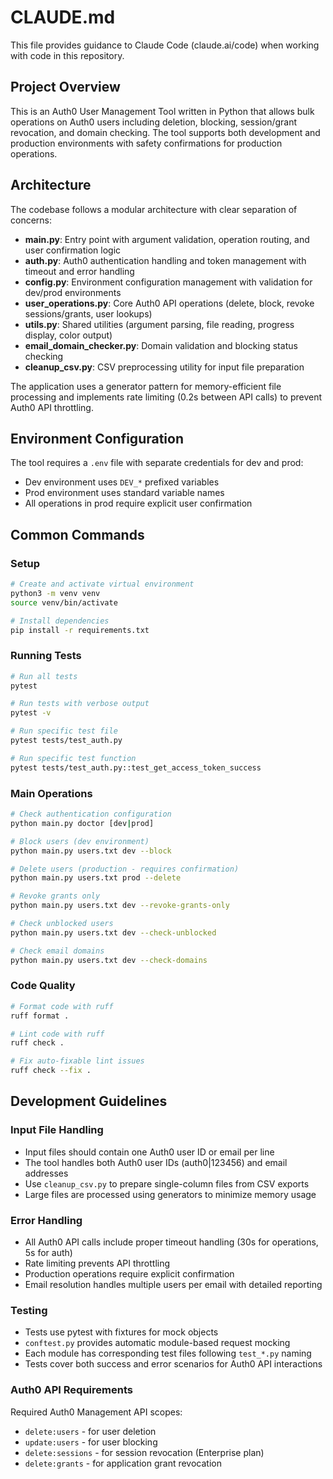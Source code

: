 # CLAUDE.md

This file provides guidance to Claude Code (claude.ai/code) when working with code in this repository.

## Project Overview
This is an Auth0 User Management Tool written in Python that allows bulk operations on Auth0 users including deletion, blocking, session/grant revocation, and domain checking. The tool supports both development and production environments with safety confirmations for production operations.

## Architecture
The codebase follows a modular architecture with clear separation of concerns:

- **main.py**: Entry point with argument validation, operation routing, and user confirmation logic
- **auth.py**: Auth0 authentication handling and token management with timeout and error handling
- **config.py**: Environment configuration management with validation for dev/prod environments
- **user_operations.py**: Core Auth0 API operations (delete, block, revoke sessions/grants, user lookups)
- **utils.py**: Shared utilities (argument parsing, file reading, progress display, color output)
- **email_domain_checker.py**: Domain validation and blocking status checking
- **cleanup_csv.py**: CSV preprocessing utility for input file preparation

The application uses a generator pattern for memory-efficient file processing and implements rate limiting (0.2s between API calls) to prevent Auth0 API throttling.

## Environment Configuration
The tool requires a `.env` file with separate credentials for dev and prod:
- Dev environment uses `DEV_*` prefixed variables
- Prod environment uses standard variable names
- All operations in prod require explicit user confirmation

## Common Commands

### Setup
```bash
# Create and activate virtual environment
python3 -m venv venv
source venv/bin/activate

# Install dependencies
pip install -r requirements.txt
```

### Running Tests
```bash
# Run all tests
pytest

# Run tests with verbose output
pytest -v

# Run specific test file
pytest tests/test_auth.py

# Run specific test function
pytest tests/test_auth.py::test_get_access_token_success
```

### Main Operations
```bash
# Check authentication configuration
python main.py doctor [dev|prod]

# Block users (dev environment)
python main.py users.txt dev --block

# Delete users (production - requires confirmation)
python main.py users.txt prod --delete

# Revoke grants only
python main.py users.txt dev --revoke-grants-only

# Check unblocked users
python main.py users.txt dev --check-unblocked

# Check email domains
python main.py users.txt dev --check-domains
```

### Code Quality
```bash
# Format code with ruff
ruff format .

# Lint code with ruff
ruff check .

# Fix auto-fixable lint issues
ruff check --fix .
```

## Development Guidelines

### Input File Handling
- Input files should contain one Auth0 user ID or email per line
- The tool handles both Auth0 user IDs (auth0|123456) and email addresses
- Use `cleanup_csv.py` to prepare single-column files from CSV exports
- Large files are processed using generators to minimize memory usage

### Error Handling
- All Auth0 API calls include proper timeout handling (30s for operations, 5s for auth)
- Rate limiting prevents API throttling
- Production operations require explicit confirmation
- Email resolution handles multiple users per email with detailed reporting

### Testing
- Tests use pytest with fixtures for mock objects
- `conftest.py` provides automatic module-based request mocking
- Each module has corresponding test files following `test_*.py` naming
- Tests cover both success and error scenarios for Auth0 API interactions

### Auth0 API Requirements
Required Auth0 Management API scopes:
- `delete:users` - for user deletion
- `update:users` - for user blocking
- `delete:sessions` - for session revocation (Enterprise plan)
- `delete:grants` - for application grant revocation